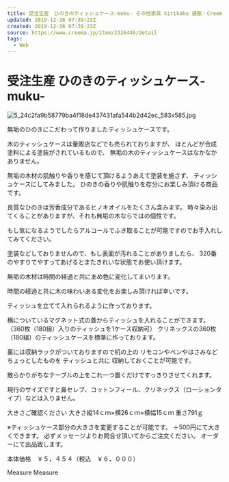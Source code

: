 ```yaml
---
title: 受注生産　ひのきのティッシュケース-muku- その他家具 kirikabu 通販｜Creema(クリーマ) ハンドメイド・手作り・クラフト作品の販売サイト
updated: 2019-12-16 07:39:23Z
created: 2019-12-16 07:39:23Z
source: https://www.creema.jp/item/2326446/detail
tags:
  - Web
---
```


#  受注生産 ひのきのティッシュケース-muku-

![5_24c2fa9b58779ba4f18de437431afa544b2d42ec_583x585.jpg](../_resources/5_24c2fa9b58779ba4f18de437431afa544b2d42ec_583x585.jpg)

無垢のひのきにこだわって作りましたティッシュケースです。

木のティッシュケースは量販店などでも売られておりますが、
ほとんどが合成塗料による塗装がされているもので、
無垢の木のティッシュケースはなかなかありません。

無垢の木材の肌触りや香りを感じて頂けるようあえて塗装を施さず、
ティッシュケースにしてみました。
ひのきの香りや肌触りを存分にお楽しみ頂ける商品です。

良質なひのきは芳香成分であるヒノキオイルをたくさん含みます。
時々染み出てくることがありますが、それも無垢の木ならではの個性です。

もし気になるようでしたらアルコールでふき取ることが可能ですのでお手入れしてみてください。

塗装などしておりませんので、もし表面が汚れることがありましたら、
320番のやすりでやすってあげるとまたきれいな状態でお使い頂けます。

無垢の木材は時間の経過と共にあめ色に変化してまいります。

時間の経過と共に木の味わいある変化をお楽しみ頂ければ幸いです。

ティッシュを立てて入れられるように作っております。

横についているマグネット式の蓋からティッシュを入れることができます。
（360枚（180組）入りのティッシュを1ケース収納可）
クリネックスの360枚（180組）のティッシュケースを標準に作っております。

裏には収納ラックがついておりますので机の上の
リモコンやペンやはさみなどちょっとしたものを
ティッシュと共に
収納しておくことが可能です。

散らかりがちなテーブルの上をこれ一つ置くだけですっきりさせてくれます。

現行のサイズですと鼻セレブ、コットンフィール、クリネックス（ローションタイプ）などは入りません。

大きさご確認ください
大きさ縦14ｃｍ×横26ｃｍ×横幅15ｃｍ
重さ791ｇ

※ティッシュケース部分の大きさを変更することが可能です。
＋500円にて大きくできます。
必ずメッセージよりお問合せ頂いてからご注文ください。
オーダーにて出品致します。

本体価格　￥５，４５４（税込　￥６，０００）

Measure
Measure